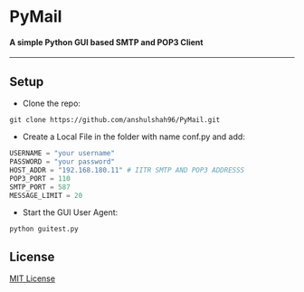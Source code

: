 # PyMail
#### A simple Python GUI based SMTP and POP3 Client 
----------------------------------------------------------

## Setup  
- Clone the repo:
```shell
git clone https://github.com/anshulshah96/PyMail.git
```
- Create a Local File in the folder with name conf.py and add:
```python 
USERNAME = "your username"
PASSWORD = "your password"
HOST_ADDR = "192.168.180.11" # IITR SMTP AND POP3 ADDRESSS
POP3_PORT = 110
SMTP_PORT = 587
MESSAGE_LIMIT = 20
```
- Start the GUI User Agent:
```shell
python guitest.py
```

## License
[MIT License](http://anshul.mit-license.org/)
